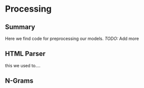 # Processing

## Summary
Here we find code for preprocessing our models. *TODO:* Add more

## HTML Parser

this we used to....

## N-Grams
